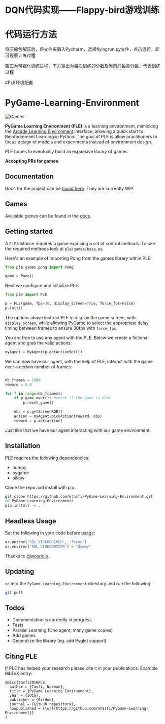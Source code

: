 # DQN代码实现——Flappy-bird游戏训练

# 代码运行方法

将压缩包解压后，将文件夹置入Pycharm，选择flyingrun.py文件，点击运行，即可观察训练过程

窗口为可视化训练过程，下方输出为每次训练的分数及当前的最高分数，代表训练过程

#PLE环境配置

# PyGame-Learning-Environment

![Games](ple_games.jpg?raw=True "Games!")

**PyGame Learning Environment (PLE)** is a learning environment, mimicking the [Arcade Learning Environment](https://github.com/mgbellemare/Arcade-Learning-Environment) interface, allowing a quick start to Reinforcement Learning in Python. The goal of PLE is allow practitioners to focus design of models and experiments instead of environment design.

PLE hopes to eventually build an expansive library of games.

**Accepting PRs for games.**

## Documentation

Docs for the project can be [found here](http://pygame-learning-environment.readthedocs.org/). They are currently WIP.

## Games

Available games can be found in the [docs](http://pygame-learning-environment.readthedocs.org/en/latest/user/games.html).

## Getting started

A `PLE` instance requires a game exposing a set of control methods. To see the required methods look at `ple/games/base.py`. 

Here's an example of importing Pong from the games library within PLE:

```python
from ple.games.pong import Pong

game = Pong()
```

Next we configure and initialize PLE:

```python
from ple import PLE

p = PLE(game, fps=30, display_screen=True, force_fps=False)
p.init()
```

The options above instruct PLE to display the game screen, with `display_screen`, while allowing PyGame to select the appropriate delay timing between frames to ensure 30fps with `force_fps`.

You are free to use any agent with the PLE. Below we create a fictional agent and grab the valid actions:

```python
myAgent = MyAgent(p.getActionSet())
```

We can now have our agent, with the help of PLE, interact with the game over a certain number of frames:

```python

nb_frames = 1000
reward = 0.0

for f in range(nb_frames):
	if p.game_over(): #check if the game is over
		p.reset_game()

	obs = p.getScreenRGB()
	action = myAgent.pickAction(reward, obs)
	reward = p.act(action)

```

Just like that we have our agent interacting with our game environment.

## Installation

PLE requires the following dependencies:
* numpy
* pygame
* pillow

Clone the repo and install with pip.

```bash
git clone https://github.com/ntasfi/PyGame-Learning-Environment.git
cd PyGame-Learning-Environment/
pip install -e .
``` 

## Headless Usage

Set the following in your code before usage:
```python
os.putenv('SDL_VIDEODRIVER', 'fbcon')
os.environ["SDL_VIDEODRIVER"] = "dummy"
```

Thanks to [@wooridle](https://github.com/ntasfi/PyGame-Learning-Environment/issues/26#issuecomment-289517054).

## Updating

`cd` into the `PyGame-Learning-Environment` directory and run the following:

```bash
git pull
```

## Todos
 * Documentation is currently in progress.
 * Tests
 * Parallel Learning (One agent, many game copies)
 * Add games
 * Generalize the library (eg. add Pyglet support)


## Citing PLE

If PLE has helped your research please cite it in your publications. Example BibTeX entry:

```
@misc{tasfi2016PLE,
  author = {Tasfi, Norman},
  title = {PyGame Learning Environment},
  year = {2016},
  publisher = {GitHub},
  journal = {GitHub repository},
  howpublished = {\url{https://github.com/ntasfi/PyGame-Learning-Environment}}
}

